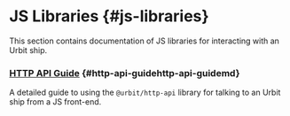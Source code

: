 # JS Libraries {#js-libraries}

This section contains documentation of JS libraries for interacting with an Urbit ship.

### [HTTP API Guide](http-api-guide.md) {#http-api-guidehttp-api-guidemd}

A detailed guide to using the `@urbit/http-api` library for talking to an Urbit ship from a JS front-end.
